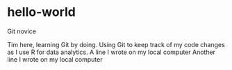 # hello-world
Git novice

Tim here, learning Git by doing.
Using Git to keep track of my code changes as I use R for data analytics.
A line I wrote on my local computer
Another line I wrote on my local computer
